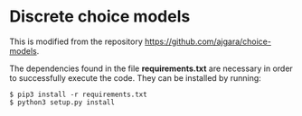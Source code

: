 # Discrete choice models
This is modified from the repository https://github.com/ajgara/choice-models.

The dependencies found in the file **requirements.txt** are necessary in order to successfully execute the code. They can be installed by running:

```
$ pip3 install -r requirements.txt
$ python3 setup.py install
```
